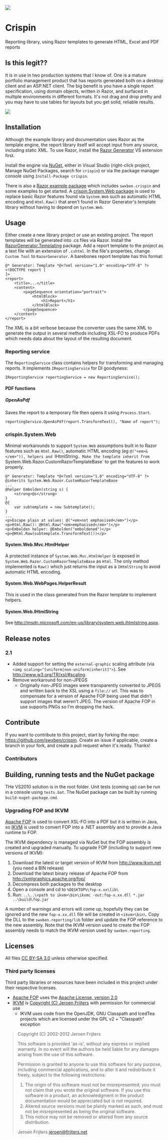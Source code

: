![](https://raw.github.com/swxben/crispin/master/crispin-logo.png)

Crispin
=======

Reporting library, using Razor templates to generate HTML, Excel and PDF reports


## Is this legit??
It is in use in two production systems that I know of. One is a mature portfolio 
management product that has reports generated both on a desktop client and an ASP.NET client. The big
benefit is you have a single report specification, using domain objects, written in Razor, and surfaced in
multiple environments in different formats. It's not drag and drop pretty and you may have to use tables for layouts
but you get solid, reliable results.

![](https://github.com/bendetat/internet-memes/blob/master/amazed%20cat.jpg?raw=true)


## Installation

Although the example library and documentation uses Razor as the template engine, the report library itself will accept input from any source, including static XML. To use Razor, install the [Razor Generator](http://razorgenerator.codeplex.com/) VS extension first.

Install the engine via [NuGet](http://nuget.org/packages/crispin), either in Visual Studio (right-click project, Manage NuGet Packages, search for `crispin`) or via the package manager console using `Install-Package crispin`.

There is also a [Razor example package](http://nuget.org/packages/crispin.razor) which includes `swxben.crispin` and some examples to get started. A [crispin.System.Web package](http://nuget.org/packages/crispin.System.Web) is used to replace basic Razor features found via `System.Web` such as automatic HTML encoding and `Html.Raw()` that aren't found in Razor Generator's template library without having to depend on `System.Web`.


## Usage

Either create a new library project or use an existing project. The report templates will be generated into .cs files via Razor. Install the [RazorGenerator.Templating](https://www.nuget.org/packages/RazorGenerator.Templating) package. Add a report template to the project as a text file with an extension of `.cshtml`. In the file's properties, change `Custom Tool` to `RazorGenerator`. A barebones report template has this format:

	@* Generator: Template *@<?xml version="1.0" encoding="UTF-8" ?>
	<!DOCTYPE report [
	]>
	<report>
		<title>...</title>
		<content>
			<pageSequence orientation="portrait">
				<htmlBlock>
					<h1>Report</h1>
				</htmlBlock>
			</pageSequence>
		</content>
	</report>

The XML is a bit verbose because the converter uses the same XML to generate the output in several methods including XSL-FO to produce PDFs which needs data about the layout of the resulting document.


### Reporting service

The `ReportingService` class contains helpers for transforming and managing reports. It implements `IReportingService` for DI goodyness:

    IReportingService reportingService = new ReportingService();

#### PDF functions

##### OpenAsPdf

Saves the report to a temporary file then opens it using `Process.Start`.

    reportingService.OpenAsPdf(report.TransformText(), "Name of report");


### crispin.System.Web

Minimal workarounds to support `System.Web` assumptions built in to Razor features such as `Html.Raw()`, automatic HTML encoding (eg `@("<em>&</em>")), helpers and `IHtmlString`. Make the template inherit from `System.Web.Razor.CustomRazorTemplateBase` to get the features to work properly.

	@* Generator: Template *@<?xml version="1.0" encoding="UTF-8" ?>
	@inherits System.Web.Razor.CustomRazorTemplateBase
	...
	@helper Embolden(string s) {
		<strong>@s</strong>
	}
	@{
		var subtemplate = new Subtemplate();
	}
	...
	<p>Escape plain at values: @("<em>not emphasised</em>")</p> 
	<p>Html.Raw(): @Html.Raw("<em>emphasised</em>")</p>
	<p>Embolden helper: @Embolden("emboldened")</p>
	<p>@Html.Raw(subtemplate.TransformText())</p>

#### System.Web.Mvc.HtmlHelper

A protected instance of `System.Web.Mvc.HtmlHelper` is exposed in `System.Web.Razor.CustomRazorTemplateBase` as `Html`. The only method implemented is `Raw()` which just returns the input as a `IHtmlString` to avoid automatic HTML encoding.

#### System.Web.WebPages.HelperResult

This is used in the class generated from the Razor template to implement helpers.

#### System.Web.IHtmlString

See <http://msdn.microsoft.com/en-us/library/system.web.ihtmlstring.aspx>.


## Release notes

### 2.1

- Added support for setting the `external-graphic` scaling attribute (via `<img scaling="[uniform|non-uniform|inherit]">`). See <http://www.w3.org/TR/xsl/#scaling>.
- Remove workaround for non-JPEGS
	- Originally non-JPEG images were transparently converted to JPEGS and written back to the XSL using a `file://` url. This was to compensate for a version of Apache FOP being used that didn't support images that weren't JPEG. The version of Apache FOP in use supports PNGs so I'm dropping the hack.


## Contribute

If you want to contribute to this project, start by forking the repo: <https://github.com/swxben/crispin>. Create an issue if applicable, create a branch in your fork, and create a pull request when it's ready. Thanks!

### Contributors


## Building, running tests and the NuGet package

THe VS2010 solution is in the root folder. Unit tests (coming up) can be run in a console using `tests.bat`. The NuGet package can be built by running `build-nuget-package.cmd`.

### Upgrading FOP and IKVM

[Apache FOP](http://xmlgraphics.apache.org/fop/) is used to convert XSL-FO into a PDF but it is written in Java, so [IKVM](http://www.ikvm.net) is used to convert FOP into a .NET assembly and to provide a Java runtime to FOP.

The IKVM dependency is managed via NuGet but the FOP assembly is created and upgraded manually. To upgrade FOP (including to support new versions of IKVM):

1. Download the latest or target version of IKVM from <http://www.ikvm.net> (you need a BIN release)
2. Download the latest binary release of Apache FOP from <http://xmlgraphics.apache.org/fop/>
3. Decompress both packages to the desktop
4. Open a console and cd to `%DESKTOP%\fop-x.xx\lib\`
5. Run: `..\..\<path to ikvm>\bin\ikvmc -out:fop-x.xx.dll *.jar ..\build\fop.jar`

A number of warnings and errors will come up, hopefully they can be ignored and the new `fop-x.xx.dll` file will be created in `<ikvm>\bin\`. Copy the DLL to the `swxben.reporting/lib` folder and update the FOP reference to the new assembly. Note that the IKVM version used to create the FOP assembly needs to match the IKVM version used by `swxben.reporting`.


## Licenses

All files [CC BY-SA 3.0](http://creativecommons.org/licenses/by-sa/3.0/) unless otherwise specified.

### Third party licenses

Third party libraries or resources have been included in this project under their respective licenses.

- [Apache FOP](http://xmlgraphics.apache.org/fop/) uses the [Apache License, version 2.0](http://xmlgraphics.apache.org/fop/license.html)
- [IKVM](http://www.ikvm.net) is [Copyright (C) Jeroen Frijters](https://sourceforge.net/apps/mediawiki/ikvm/index.php?title=License) with permission for commercial use
	- IKVM uses code from the OpenJDK, GNU Classpath and IcedTea projects which are licensed under the GPL v2 + "Classpath" exception

> Copyright (C) 2002-2012 Jeroen Frijters
> 
> This software is provided 'as-is', without any express or implied
> warranty. In no event will the authors be held liable for any damages
> arising from the use of this software.
> 
> Permission is granted to anyone to use this software for any purpose,
> including commercial applications, and to alter it and redistribute it
> freely, subject to the following restrictions:
> 
> 1. The origin of this software must not be misrepresented; you must not
>    claim that you wrote the original software. If you use this software
>    in a product, an acknowledgment in the product documentation would be
>    appreciated but is not required.
> 2. Altered source versions must be plainly marked as such, and must not be
>    misrepresented as being the original software.
> 3. This notice may not be removed or altered from any source distribution.
> 
> Jeroen Frijters
> jeroen@frijters.net




